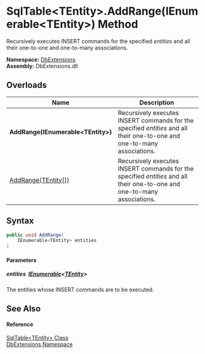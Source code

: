 SqlTable&lt;TEntity>.AddRange(IEnumerable&lt;TEntity>) Method
=============================================================
Recursively executes INSERT commands for the specified *entities* and all their one-to-one and one-to-many associations.
  
**Namespace:** [DbExtensions][1]  
**Assembly:** DbExtensions.dll

Overloads
---------

| Name                                  | Description                                                                                                              |
| ------------------------------------- | ------------------------------------------------------------------------------------------------------------------------ |
| **AddRange(IEnumerable&lt;TEntity>)** | Recursively executes INSERT commands for the specified *entities* and all their one-to-one and one-to-many associations. |
| [AddRange(TEntity[])][2]              | Recursively executes INSERT commands for the specified *entities* and all their one-to-one and one-to-many associations. |


Syntax
------

```csharp
public void AddRange(
	IEnumerable<TEntity> entities
)
```

#### Parameters

##### *entities*  [IEnumerable][3]&lt;[TEntity][4]>
The entities whose INSERT commands are to be executed.


See Also
--------

#### Reference
[SqlTable&lt;TEntity> Class][4]  
[DbExtensions Namespace][1]  

[1]: ../README.md
[2]: AddRange_1.md
[3]: https://learn.microsoft.com/dotnet/api/system.collections.generic.ienumerable-1
[4]: README.md